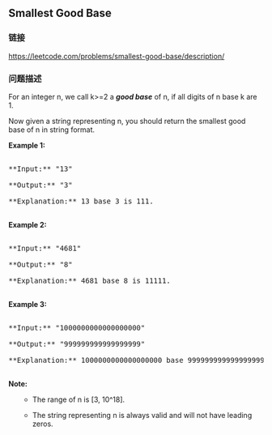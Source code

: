 ## Smallest Good Base  
### 链接  
https://leetcode.com/problems/smallest-good-base/description/  
### 问题描述
For an integer n, we call k>=2 a ***good base*** of n, if all digits of n base k are 1.

Now given a string representing n, you should return the smallest good base of n in string format. <br/>

**Example 1:**<br />
<pre>
**Input:** "13"
**Output:** "3"
**Explanation:** 13 base 3 is 111.
</pre>


**Example 2:**<br />
<pre>
**Input:** "4681"
**Output:** "8"
**Explanation:** 4681 base 8 is 11111.
</pre>


**Example 3:**<br />
<pre>
**Input:** "1000000000000000000"
**Output:** "999999999999999999"
**Explanation:** 1000000000000000000 base 999999999999999999 is 11.
</pre>


**Note:**<br>
<ol>
- The range of n is [3, 10^18].
- The string representing n is always valid and will not have leading zeros.
</ol>

